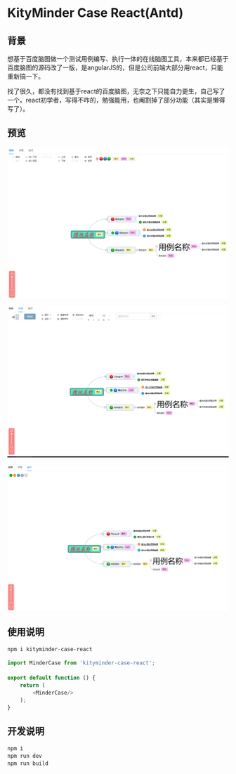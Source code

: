 KityMinder Case React(Antd)
==========

## 背景
想基于百度脑图做一个测试用例编写、执行一体的在线脑图工具，本来都已经基于百度脑图的源码改了一版，是angularJS的，但是公司前端大部分用react，只能重新搞一下。

找了很久，都没有找到基于react的百度脑图，无奈之下只能自力更生，自己写了一个。react初学者，写得不咋的，勉强能用，也阉割掉了部分功能（其实是懒得写了）。

## 预览
[![](https://github.com/liangalien/kityminder-case-react/blob/3fa74142c64c9cd1cf47e82ce855686f4f75a856/src/images/s1.png)](https://github.com/liangalien/kityminder-case-react/blob/3fa74142c64c9cd1cf47e82ce855686f4f75a856/src/images/s1.png)

[![](https://github.com/liangalien/kityminder-case-react/blob/3fa74142c64c9cd1cf47e82ce855686f4f75a856/src/images/s2.png)](https://github.com/liangalien/kityminder-case-react/blob/3fa74142c64c9cd1cf47e82ce855686f4f75a856/src/images/s2.png)

[![](https://github.com/liangalien/kityminder-case-react/blob/3fa74142c64c9cd1cf47e82ce855686f4f75a856/src/images/s3.png)](https://github.com/liangalien/kityminder-case-react/blob/3fa74142c64c9cd1cf47e82ce855686f4f75a856/src/images/s3.png)


## 使用说明
```bash
npm i kityminder-case-react
```

```javascript
import MinderCase from 'kityminder-case-react';

export default function () {
    return (
        <MinderCase/>
    );
}
```

## 开发说明
```bash
npm i
npm run dev
npm run build
```

